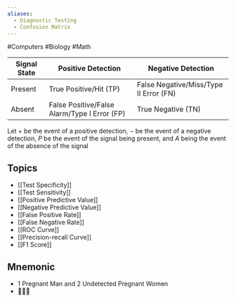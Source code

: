 ```yaml
---
aliases:
  - Diagnostic Testing
  - Confusion Matrix
---
```

#Computers #Biology #Math 

| Signal State | Positive Detection                           | Negative Detection                     |
| ------------ | -------------------------------------------- | -------------------------------------- |
| Present      | True Positive/Hit (TP)                       | False Negative/Miss/Type II Error (FN) |
| Absent       | False Positive/False Alarm/Type I Error (FP) | True Negative (TN)                     |
Let $\displaystyle +$ be the event of a positive detection, $\displaystyle -$ be the event of a negative detection, $\displaystyle P$ be the event of the signal being present, and $\displaystyle A$ being the event of the absence of the signal
## Topics
* [[Test Specificity]]
* [[Test Sensitivity]]
* [[Positive Predictive Value]]
* [[Negative Predictive Value]]
* [[False Positive Rate]]
* [[False Negative Rate]]
* [[ROC Curve]]
* [[Precision-recall Curve]]
* [[F1 Score]]
## Mnemonic
* 1 Pregnant Man and 2 Undetected Pregnant Women
* 🫃🤰🤰
